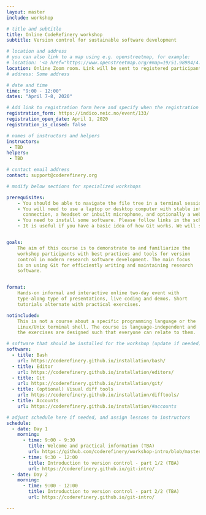 ```yaml
---
layout: master
include: workshop

# title and subtitle
title: Online CodeRefinery workshop 
subtitle: Version control for sustainable software development

# location and address
# you can also link to a map using e.g. openstreetmap, for example:
# location: '<a href="https://www.openstreetmap.org/#map=19/51.98984/4.37517" target="_blank">TU Delft Faculty of Aerospace Hall J (62-1-20.1)</a>'
location: Online Zoom room. Link will be sent to registered participants.
# address: Some address

# date and time
time: "9:00 - 12:00"
dates: "April 7-8, 2020"

# Add link to registration form here and specify when the registration opens and whether it is closed
registration_form: https://indico.neic.no/event/133/
registration_open_date: April 1, 2020
registration_is_closed: false

# names of instructors and helpers
instructors:
 - TBD
helpers:
 - TBD

# contact email address
contact: support@coderefinery.org

# modify below sections for specialized workshops

prerequisites:
    - You should be able to navigate the file tree in a terminal session and edit text files in the terminal. <a href="https://scicomp.aalto.fi/scicomp/shell.html">This Linux shell crash course </a> contains the essentials.
    - You will need to use a laptop or desktop computer with stable internet 
      connection, a headset or inbuilt microphone, and optionally a webcamera.
    - You need to install some software. Please follow links in the schedule.
    - It is useful if you have a basic idea of how Git works. We will start from the basics, but please go through <a href="https://coderefinery.github.io/git-refresher">this Git-refresher material </a> for a basic overview and important configuration steps.


goals:
    The aim of this course is to demonstrate to and familiarize the
    workshop participants with best practices and tools for version
    control in modern research software development. The main focus
    is on using Git for efficiently writing and maintaining research
    software.


format: 
    Hands-on informal and interactive online two-day event with
    type-along type of presentations, live coding and demos. Short
    tutorials alternate with practical exercises.

notincluded:
    This is not a course about a specific programming language or the
    Linux/Unix terminal shell. The course is language-independent and 
    the exercises are designed such that everyone can relate to them.

# software that should be installed for the workshop (update if needed)
software:
  - title: Bash
    url: https://coderefinery.github.io/installation/bash/
  - title: Editor
    url: https://coderefinery.github.io/installation/editors/
  - title: Git
    url: https://coderefinery.github.io/installation/git/
  - title: (optional) Visual diff tools
    url: https://coderefinery.github.io/installation/difftools/
  - title: Accounts
    url: https://coderefinery.github.io/installation/#accounts

# adjust schedule here if needed, and assign lessons to instructors
schedule:
  - date: Day 1
    morning:
      - time: 9:00 - 9:30
        title: Welcome and practical information (TBA)
        url: https://github.com/coderefinery/workshop-intro/blob/master/README.md
      - time: 9:30 - 12:00
        title: Introduction to version control - part 1/2 (TBA)
        url: https://coderefinery.github.io/git-intro/
  - date: Day 2
    morning:
      - time: 9:00 - 12:00
        title: Introduction to version control - part 2/2 (TBA)
        url: https://coderefinery.github.io/git-intro/

---
```

